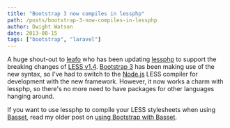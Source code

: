 ```yaml
---
title: "Bootstrap 3 now compiles in lessphp"
path: /posts/bootstrap-3-now-compiles-in-lessphp
author: Dwight Watson
date: 2013-08-15
tags: ["bootstrap", "laravel"]
---
```


A huge shout-out to [leafo](https://github.com/leafo) who has been updating [lessphp](https://github.com/leafo/lessphp) to support the breaking changes of [LESS v1.4](http://lesscss.org). [Bootstrap 3](http://getbootstrap.com) has been making use of the new syntax, so I&#039;ve had to switch to the [Node.js](http://nodejs.org/) LESS compiler for development with the new framework. However, it now works a charm with lessphp, so there&#039;s no more need to have packages for other languages hanging around.

If you want to use lessphp to compile your LESS stylesheets when using [Basset](https://github.com/jasonlewis/basset), read my older post on [using Bootstrap with Basset](http://www.neontsunami.com/post/using-bootstrap-less-with-basset).
